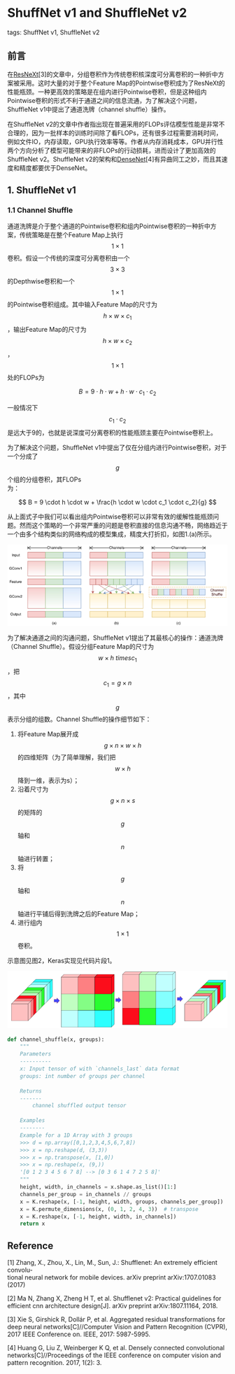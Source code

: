 # ShuffNet v1 and ShuffleNet v2

tags: ShuffNet v1, ShuffleNet v2

## 前言

在[ResNeXt](https://senliuy.gitbooks.io/advanced-deep-learning/content/di-yi-zhang-ff1a-jing-dian-wang-luo/aggregated-residual-transformations-for-deep-neural-networks.html)\[3\]的文章中，分组卷积作为传统卷积核深度可分离卷积的一种折中方案被采用。这时大量的对于整个Feature Map的Pointwise卷积成为了ResNeXt的性能瓶颈。一种更高效的策略是在组内进行Pointwise卷积，但是这种组内Pointwise卷积的形式不利于通道之间的信息流通，为了解决这个问题，ShuffleNet v1中提出了通道洗牌（channel shuffle）操作。

在ShuffleNet v2的文章中作者指出现在普遍采用的FLOPs评估模型性能是非常不合理的，因为一批样本的训练时间除了看FLOPs，还有很多过程需要消耗时间，例如文件IO，内存读取，GPU执行效率等等。作者从内存消耗成本，GPU并行性两个方向分析了模型可能带来的非FLOPs的行动损耗，进而设计了更加高效的ShuffleNet v2。ShuffleNet v2的架构和[DenseNet](https://senliuy.gitbooks.io/advanced-deep-learning/content/di-yi-zhang-ff1a-jing-dian-wang-luo/densely-connected-convolutional-networks.html)\[4\]有异曲同工之妙，而且其速度和精度都要优于DenseNet。

## 1. ShuffleNet v1

### 1.1 Channel Shuffle

通道洗牌是介于整个通道的Pointwise卷积和组内Pointwise卷积的一种折中方案，传统策略是在整个Feature Map上执行$$1\times1$$卷积。假设一个传统的深度可分离卷积由一个$$3\times3$$的Depthwise卷积和一个$$1\times1$$的Pointwise卷积组成。其中输入Feature Map的尺寸为$$h\times w \times c_1$$，输出Feature Map的尺寸为$$h \times w \times c_2$$，$$1\times1$$处的FLOPs为


$$
B = 9 \cdot h \cdot w + h \cdot w \cdot c_1 \cdot c_2
$$


一般情况下$$c_1 \cdot c_2$$是远大于9的，也就是说深度可分离卷积的性能瓶颈主要在Pointwise卷积上。

为了解决这个问题，ShuffleNet v1中提出了仅在分组内进行Pointwise卷积，对于一个分成了$$g$$个组的分组卷积，其FLOPs  
为：


$$
B = 9 \cdot h \cdot w + \frac{h \cdot w \cdot c_1 \cdot c_2}{g}
$$


从上面式子中我们可以看出组内Pointwise卷积可以非常有效的缓解性能瓶颈问题。然而这个策略的一个非常严重的问题是卷积直接的信息沟通不畅，网络趋近于一个由多个结构类似的网络构成的模型集成，精度大打折扣，如图1.\(a\)所示。

![](/assets/ShuffleNet_1.png)

为了解决通道之间的沟通问题，ShuffleNet v1提出了其最核心的操作：通道洗牌（Channel Shuffle）。假设分组Feature Map的尺寸为$$w\times h \ times c_1$$，把$$c_1 = g\times n$$，其中$$g$$表示分组的组数。Channel Shuffle的操作细节如下：

1. 将Feature Map展开成$$g\times n\times w\times h$$的四维矩阵（为了简单理解，我们把$$w\times h$$降到一维，表示为s）；
2. 沿着尺寸为$$g\times n\times s$$的矩阵的$$g$$轴和$$n$$轴进行转置；
3. 将$$g$$轴和$$n$$轴进行平铺后得到洗牌之后的Feature Map；
4. 进行组内$$1\times1$$卷积。

示意图见图2，Keras实现见代码片段1。

![](/assets/ShuffleNet_2.png)

```py
def channel_shuffle(x, groups):
    """
    Parameters
    ----------
    x: Input tensor of with `channels_last` data format
    groups: int number of groups per channel

    Returns
    -------
        channel shuffled output tensor

    Examples
    --------
    Example for a 1D Array with 3 groups
    >>> d = np.array([0,1,2,3,4,5,6,7,8])
    >>> x = np.reshape(d, (3,3))
    >>> x = np.transpose(x, [1,0])
    >>> x = np.reshape(x, (9,))
    '[0 1 2 3 4 5 6 7 8] --> [0 3 6 1 4 7 2 5 8]'
    """
    height, width, in_channels = x.shape.as_list()[1:]
    channels_per_group = in_channels // groups
    x = K.reshape(x, [-1, height, width, groups, channels_per_group])
    x = K.permute_dimensions(x, (0, 1, 2, 4, 3))  # transpose
    x = K.reshape(x, [-1, height, width, in_channels])
    return x
```

## Reference

\[1\] Zhang, X., Zhou, X., Lin, M., Sun, J.: Shufflenet: An extremely efficient convolu-  
tional neural network for mobile devices. arXiv preprint arXiv:1707.01083 \(2017\)

\[2\] Ma N, Zhang X, Zheng H T, et al. Shufflenet v2: Practical guidelines for efficient cnn architecture design\[J\]. arXiv preprint arXiv:1807.11164, 2018.

\[3\] Xie S, Girshick R, Dollár P, et al. Aggregated residual transformations for deep neural networks\[C\]//Computer Vision and Pattern Recognition \(CVPR\), 2017 IEEE Conference on. IEEE, 2017: 5987-5995.

\[4\] Huang G, Liu Z, Weinberger K Q, et al. Densely connected convolutional networks\[C\]//Proceedings of the IEEE conference on computer vision and pattern recognition. 2017, 1\(2\): 3.

